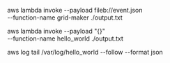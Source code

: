 aws lambda invoke --payload fileb://event.json \
--function-name grid-maker ./output.txt

aws lambda invoke --payload "{}" \
--function-name hello_world ./output.txt

aws log tail /var/log/hello_world --follow --format json
